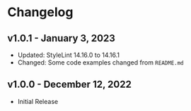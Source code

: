 # Changelog

## v1.0.1 - January 3, 2023

  - Updated: StyleLint 14.16.0 to 14.16.1
  - Changed: Some code examples changed from `README.md`

## v1.0.0 - December 12, 2022

  - Initial Release
